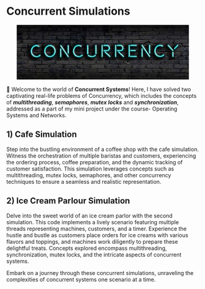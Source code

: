 # Concurrent Simulations 

<div style="text-align:center">
  <img src="ccy.jpeg" alt="Project Logo">
</div>


🚀 Welcome to the world of **Concurrent Systems**! Here, I have solved two captivating real-life problems of Concurrency, which includes the concepts of ***multithreading***, ***semaphores***,   ***mutex locks*** and ***synchronization***, addressed as a part of my mini project under the course- Operating Systems and Networks.

## 1) Cafe Simulation

Step into the bustling environment of a coffee shop with the cafe simulation. Witness the orchestration of multiple baristas and customers, experiencing the ordering process, coffee preparation, and the dynamic tracking of customer satisfaction. This simulation leverages concepts such as multithreading, mutex locks, semaphores, and other concurrency techniques to ensure a seamless and realistic representation.

## 2) Ice Cream Parlour Simulation

Delve into the sweet world of an ice cream parlor with the second simulation. This code implements a lively scenario featuring multiple threads representing machines, customers, and a timer. Experience the hustle and bustle as customers place orders for ice creams with various flavors and toppings, and machines work diligently to prepare these delightful treats. Concepts explored encompass multithreading, synchronization, mutex locks, and the intricate aspects of concurrent systems.

Embark on a journey through these concurrent simulations, unraveling the complexities of concurrent systems one scenario at a time.
